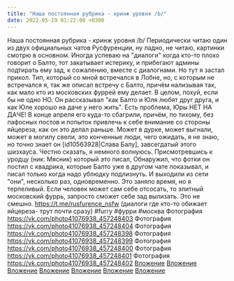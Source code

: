 ```yaml
---
title: "Наша постоянная рубрика - кринж уровня /b/"
date: 2022-05-19 01:22:00 +0300
---
```


Наша постоянная рубрика - кринж уровня /b/
Периодически читаю один из двух официальных чатов Русфуренции, ну ладно, не читаю, картинки смотрю в основном. Иногда успеваю на "диалоги" когда кто-то плохо говорит о Балто, тот закатывает истерику, и прибегают админы подтирать ему зад, к сожалению, вместе с диалогнами.
Но тут я застал прикол.
Тип, который со мной встречался в Лобне, но, с которым не встречался я, так же описал встречу с Балто, причём нализывая так, как мало кто из московских фуррей ему делает. В целом, похуй, если бы не одно НО.
Он рассказывал "как Балто и Юля любят друг друга, и как Юле хорошо на даче у него жить". Есть проблема, Юры НЕТ НА ДАЧЕ! В конце апреля его куда-то сбагрили, причём, по тихому, без пафосных постов и попыток привлечь к себе внимание со стороны яйцереза, как он это делал раньше. Может в дурке, может выгнали, может в могилу свели, это конченные люди, чего ожидать, я не знаю, но точно знает он [id10563928|Слава Балу], завсегдатый этого шизхауса. Честно сказать, я немного волнуюсь.
Присмотревшись к уродцу (ник: Мясник) который это писал, Обнаружил, что фотки он постил с квадрика, которые Балто уже в другом чате показывал, и писал только когда надо ублюдку подлизнуть. И выходили из сети "они", несколько раз, одновременно. Это заняло время, но я терпеливый. Если человек может сам себе отсосать, то элитный московский фуррь, запросто сможет себе зад вылизать.
Это не смешно.
https://t.me/rusfurence_nsfw (диалоги где кто-то обижает яйцереза- трут почти сразу)
#furry #фурри #москва
Фотография
<a class="vk-attach" href="https://vk.com/photo41076938_457248403">https://vk.com/photo41076938_457248403</a>
Фотография
<a class="vk-attach" href="https://vk.com/photo41076938_457248404">https://vk.com/photo41076938_457248404</a>
Фотография
<a class="vk-attach" href="https://vk.com/photo41076938_457248398">https://vk.com/photo41076938_457248398</a>
Фотография
<a class="vk-attach" href="https://vk.com/photo41076938_457248399">https://vk.com/photo41076938_457248399</a>
Фотография
<a class="vk-attach" href="https://vk.com/photo41076938_457248400">https://vk.com/photo41076938_457248400</a>
Фотография
<a class="vk-attach" href="https://vk.com/photo41076938_457248401">https://vk.com/photo41076938_457248401</a>
Фотография
<a class="vk-attach" href="https://vk.com/photo41076938_457248402">https://vk.com/photo41076938_457248402</a>
<a class="vk-attach" href="https://vk.com/photo41076938_457248403">Вложение</a>
<a class="vk-attach" href="https://vk.com/photo41076938_457248404">Вложение</a>
<a class="vk-attach" href="https://vk.com/photo41076938_457248398">Вложение</a>
<a class="vk-attach" href="https://vk.com/photo41076938_457248399">Вложение</a>
<a class="vk-attach" href="https://vk.com/photo41076938_457248400">Вложение</a>
<a class="vk-attach" href="https://vk.com/photo41076938_457248401">Вложение</a>
<a class="vk-attach" href="https://vk.com/photo41076938_457248402">Вложение</a>
